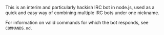 This is an interim and particularly hackish IRC bot in node.js, used as a quick
and easy way of combining multiple IRC bots under one nickname.

For information on valid commands for which the bot responds, see `COMMANDS.md`.
